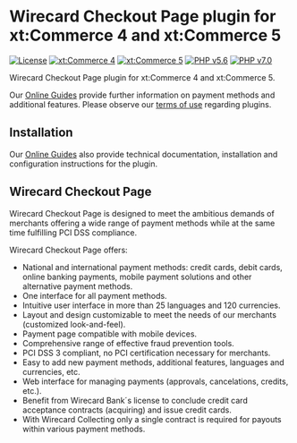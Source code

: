# Wirecard Checkout Page plugin for xt:Commerce 4 and xt:Commerce 5

[![License](https://img.shields.io/badge/license-GPLv2-blue.svg)](https://raw.githubusercontent.com/wirecard/xtcommerce4-wcp/master/LICENSE)
[![xt:Commerce 4](https://img.shields.io/badge/xt:Commerce-v4.2-green.svg)](http://www.xt-commerce.com/)
[![xt:Commerce 5](https://img.shields.io/badge/xt:Commerce-v5.0.08-green.svg)](http://www.xt-commerce.com/)
[![PHP v5.6](https://img.shields.io/badge/php-v5.6-yellow.svg)](http://www.php.net)
[![PHP v7.0](https://img.shields.io/badge/php-v7.0-yellow.svg)](http://www.php.net)

Wirecard Checkout Page plugin for xt:Commerce 4 and xt:Commerce 5. 

Our [Online Guides](https://guides.wirecard.at/) provide further information on payment methods and additional features. Please observe our [terms of use](https://guides.wirecard.at/shop_plugins:info#terms_of_use) regarding plugins.

## Installation
Our [Online Guides](https://guides.wirecard.at/shop_plugins:xt4_wcp:start "Installation details") also provide technical documentation, installation and configuration instructions for the plugin.


## Wirecard Checkout Page
Wirecard Checkout Page is designed to meet the ambitious demands of merchants offering a wide range of payment methods while at the same time fulfilling PCI DSS compliance.

Wirecard Checkout Page offers:
- National and international payment methods: credit cards, debit cards, online banking payments, mobile payment solutions and other alternative payment methods.
- One interface for all payment methods.
- Intuitive user interface in more than 25 languages and 120 currencies.
- Layout and design customizable to meet the needs of our merchants (customized look-and-feel).
- Payment page compatible with mobile devices.
- Comprehensive range of effective fraud prevention tools.
- PCI DSS 3 compliant, no PCI certification necessary for merchants.
- Easy to add new payment methods, additional features, languages and currencies, etc.
- Web interface for managing payments (approvals, cancelations, credits, etc.).
- Benefit from Wirecard Bank´s license to conclude credit card acceptance contracts (acquiring) and issue credit cards.
- With Wirecard Collecting only a single contract is required for payouts within various payment methods.
